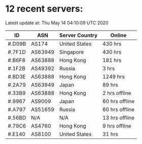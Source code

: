 # 12 recent servers:

Latest update at: Thu May 14 04:10:09 UTC 2020

| ID | ASN | Server Country | Online |
| -- | --- | -------------- | ------ |
| #.D09B | AS174 | United States | 430 hrs |
| #.7F1D | AS63949 | Singapore | 430 hrs |
| #.B6F8 | AS63888 | Hong Kong | 181 hrs |
| #.1F2B | AS49392 | Russia | 3 hrs |
| #.BD3E | AS63888 | Hong Kong | 1249 hrs |
| #.2A79 | AS63949 | Japan | 89 hrs |
| #.33B9 | AS63888 | Hong Kong | 2 hrs offline |
| #.9967 | AS9009 | Japan | 60 hrs offline |
| #.A797 | AS51659 | Russia | 60 hrs offline |
| #.56BD | N/A | N/A | 13 hrs offline |
| #.79C6 | AS4760 | Hong Kong | 9 hrs offline |
| #.E140 | AS8100 | United States | 31 hrs |

